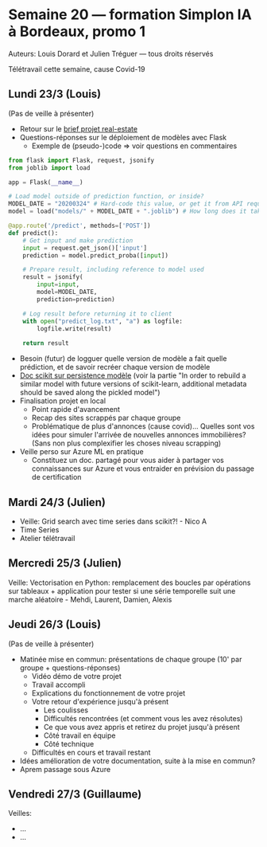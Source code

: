 # Semaine 20 — formation Simplon IA à Bordeaux, promo 1

Auteurs: Louis Dorard et Julien Tréguer — tous droits réservés

Télétravail cette semaine, cause Covid-19

## Lundi 23/3 (Louis)

(Pas de veille à présenter)

* Retour sur le [brief projet real-estate](https://gist.github.com/louisdorard/88e09b8fdc4be81c27cde6e1b9bb9f61)
* Questions-réponses sur le déploiement de modèles avec Flask
  * Exemple de (pseudo-)code => voir questions en commentaires

```python
from flask import Flask, request, jsonify
from joblib import load

app = Flask(__name__)

# Load model outside of prediction function, or inside?
MODEL_DATE = "20200324" # Hard-code this value, or get it from API request?
model = load("models/" + MODEL_DATE + ".joblib") # How long does it take to load model?

@app.route('/predict', methods=['POST'])
def predict():
    # Get input and make prediction
    input = request.get_json()['input']
    prediction = model.predict_proba([input])

    # Prepare result, including reference to model used
    result = jsonify(
        input=input,
        model=MODEL_DATE,
        prediction=prediction)

    # Log result before returning it to client
    with open("predict_log.txt", "a") as logfile:
        logfile.write(result)
    
    return result
```

  * Besoin (futur) de logguer quelle version de modèle a fait quelle prédiction, et de savoir recréer chaque version de modèle
  * [Doc scikit sur persistence modèle](https://scikit-learn.org/stable/modules/model_persistence.html) (voir la partie "In order to rebuild a similar model with future versions of scikit-learn, additional metadata should be saved along the pickled model")
* Finalisation projet en local
  * Point rapide d'avancement
  * Recap des sites scrappés par chaque groupe
  * Problématique de plus d'annonces (cause covid)... Quelles sont vos idées pour simuler l'arrivée de nouvelles annonces immobilières? (Sans non plus complexifier les choses niveau scrapping)
* Veille perso sur Azure ML en pratique
  * Constituez un doc. partagé pour vous aider à partager vos connaissances sur Azure et vous entraider en prévision du passage de certification

## Mardi 24/3 (Julien)

* Veille: Grid search avec time series dans scikit?! - Nico A
* Time Series
* Atelier télétravail

## Mercredi 25/3 (Julien)

Veille: Vectorisation en Python: remplacement des boucles par opérations sur tableaux + application pour tester si une série temporelle suit une marche aléatoire - Mehdi, Laurent, Damien, Alexis

## Jeudi 26/3 (Louis)

(Pas de veille à présenter)

* Matinée mise en commun: présentations de chaque groupe (10' par groupe + questions-réponses)
  * Vidéo démo de votre projet
  * Travail accompli
  * Explications du fonctionnement de votre projet
  * Votre retour d'expérience jusqu'à présent
    * Les coulisses
    * Difficultés rencontrées (et comment vous les avez résolutes)
    * Ce que vous avez appris et retirez du projet jusqu'à présent
    * Côté travail en équipe
    * Côté technique
  * Difficultés en cours et travail restant
* Idées amélioration de votre documentation, suite à la mise en commun?
* Aprem passage sous Azure


## Vendredi 27/3 (Guillaume)

Veilles:
* ...
* ...
